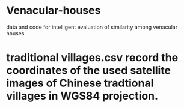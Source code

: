 # Venacular-houses
data and code for intelligent evaluation of similarity among venacular houses

# traditional villages.csv record the coordinates of the used satellite images of Chinese tradtional villages in WGS84 projection.
